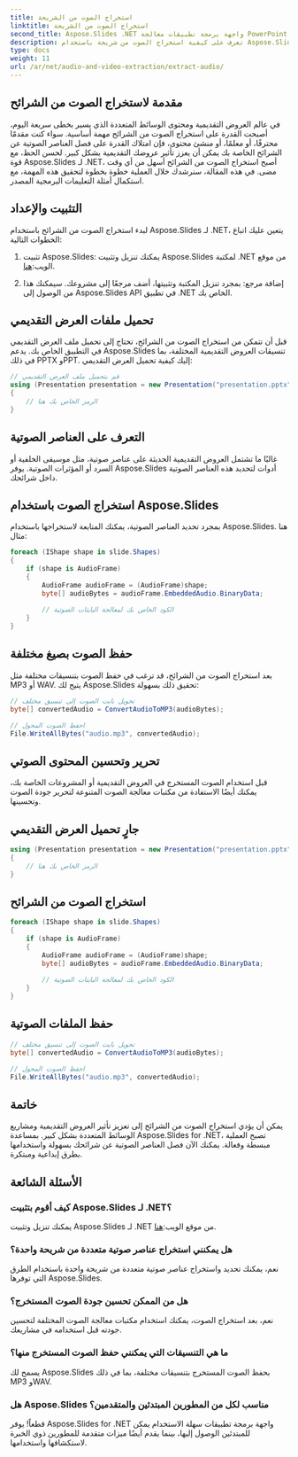 ```yaml
---
title: استخراج الصوت من الشريحة
linktitle: استخراج الصوت من الشريحة
second_title: Aspose.Slides .NET واجهة برمجة تطبيقات معالجة PowerPoint
description: تعرف على كيفية استخراج الصوت من شريحة باستخدام Aspose.Slides لـ .NET. دليل خطوة بخطوة مع كود المصدر. قم بإنشاء عروض PowerPoint التقديمية ومعالجتها وتحويلها بسهولة.
type: docs
weight: 11
url: /ar/net/audio-and-video-extraction/extract-audio/
---
```


## مقدمة لاستخراج الصوت من الشرائح

في عالم العروض التقديمية ومحتوى الوسائط المتعددة الذي يسير بخطى سريعة اليوم، أصبحت القدرة على استخراج الصوت من الشرائح مهمة أساسية. سواء كنت مقدمًا محترفًا، أو معلمًا، أو منشئ محتوى، فإن امتلاك القدرة على فصل العناصر الصوتية عن الشرائح الخاصة بك يمكن أن يعزز تأثير عروضك التقديمية بشكل كبير. لحسن الحظ، مع قوة Aspose.Slides لـ .NET، أصبح استخراج الصوت من الشرائح أسهل من أي وقت مضى. في هذه المقالة، سنرشدك خلال العملية خطوة بخطوة لتحقيق هذه المهمة، مع استكمال أمثلة التعليمات البرمجية المصدر.

## التثبيت والإعداد

لبدء استخراج الصوت من الشرائح باستخدام Aspose.Slides لـ .NET، يتعين عليك اتباع الخطوات التالية:

1.  تثبيت Aspose.Slides: يمكنك تنزيل وتثبيت Aspose.Slides لمكتبة .NET من موقع الويب:[هنا](https://products.aspose.com/slides/net).

2. إضافة مرجع: بمجرد تنزيل المكتبة وتثبيتها، أضف مرجعًا إلى مشروعك. سيمكنك هذا من الوصول إلى Aspose.Slides API في تطبيق .NET الخاص بك.

## تحميل ملفات العرض التقديمي

قبل أن تتمكن من استخراج الصوت من الشرائح، تحتاج إلى تحميل ملف العرض التقديمي في التطبيق الخاص بك. يدعم Aspose.Slides تنسيقات العروض التقديمية المختلفة، بما في ذلك PPTX وPPT. إليك كيفية تحميل العرض التقديمي:

```csharp
// قم بتحميل ملف العرض التقديمي
using (Presentation presentation = new Presentation("presentation.pptx"))
{
    // الرمز الخاص بك هنا
}
```

## التعرف على العناصر الصوتية

غالبًا ما تشتمل العروض التقديمية الحديثة على عناصر صوتية، مثل موسيقى الخلفية أو السرد أو المؤثرات الصوتية. يوفر Aspose.Slides أدوات لتحديد هذه العناصر الصوتية داخل شرائحك.

## استخراج الصوت باستخدام Aspose.Slides

بمجرد تحديد العناصر الصوتية، يمكنك المتابعة لاستخراجها باستخدام Aspose.Slides. هنا مثال:

```csharp
foreach (IShape shape in slide.Shapes)
{
    if (shape is AudioFrame)
    {
        AudioFrame audioFrame = (AudioFrame)shape;
        byte[] audioBytes = audioFrame.EmbeddedAudio.BinaryData;
        
        // الكود الخاص بك لمعالجة البايتات الصوتية
    }
}
```

## حفظ الصوت بصيغ مختلفة

بعد استخراج الصوت من الشرائح، قد ترغب في حفظ الصوت بتنسيقات مختلفة مثل MP3 أو WAV. يتيح لك Aspose.Slides تحقيق ذلك بسهولة:

```csharp
// تحويل بايت الصوت إلى تنسيق مختلف
byte[] convertedAudio = ConvertAudioToMP3(audioBytes);

// احفظ الصوت المحول
File.WriteAllBytes("audio.mp3", convertedAudio);
```

## تحرير وتحسين المحتوى الصوتي

قبل استخدام الصوت المستخرج في العروض التقديمية أو المشروعات الخاصة بك، يمكنك أيضًا الاستفادة من مكتبات معالجة الصوت المتنوعة لتحرير جودة الصوت وتحسينها.

## جارٍ تحميل العرض التقديمي

```csharp
using (Presentation presentation = new Presentation("presentation.pptx"))
{
    // الرمز الخاص بك هنا
}
```

## استخراج الصوت من الشرائح

```csharp
foreach (IShape shape in slide.Shapes)
{
    if (shape is AudioFrame)
    {
        AudioFrame audioFrame = (AudioFrame)shape;
        byte[] audioBytes = audioFrame.EmbeddedAudio.BinaryData;
        
        // الكود الخاص بك لمعالجة البايتات الصوتية
    }
}
```

## حفظ الملفات الصوتية

```csharp
// تحويل بايت الصوت إلى تنسيق مختلف
byte[] convertedAudio = ConvertAudioToMP3(audioBytes);

// احفظ الصوت المحول
File.WriteAllBytes("audio.mp3", convertedAudio);
```

## خاتمة

يمكن أن يؤدي استخراج الصوت من الشرائح إلى تعزيز تأثير العروض التقديمية ومشاريع الوسائط المتعددة بشكل كبير. بمساعدة Aspose.Slides for .NET، تصبح العملية مبسطة وفعالة. يمكنك الآن فصل العناصر الصوتية عن شرائحك بسهولة واستخدامها بطرق إبداعية ومبتكرة.

## الأسئلة الشائعة

### كيف أقوم بتثبيت Aspose.Slides لـ .NET؟

 يمكنك تنزيل وتثبيت Aspose.Slides لـ .NET من موقع الويب:[هنا](https://products.aspose.com/slides/net).

### هل يمكنني استخراج عناصر صوتية متعددة من شريحة واحدة؟

نعم، يمكنك تحديد واستخراج عناصر صوتية متعددة من شريحة واحدة باستخدام الطرق التي توفرها Aspose.Slides.

### هل من الممكن تحسين جودة الصوت المستخرج؟

نعم، بعد استخراج الصوت، يمكنك استخدام مكتبات معالجة الصوت المختلفة لتحسين جودته قبل استخدامه في مشاريعك.

### ما هي التنسيقات التي يمكنني حفظ الصوت المستخرج منها؟

يسمح لك Aspose.Slides بحفظ الصوت المستخرج بتنسيقات مختلفة، بما في ذلك MP3 وWAV.

### هل Aspose.Slides مناسب لكل من المطورين المبتدئين والمتقدمين؟

قطعاً! يوفر Aspose.Slides for .NET واجهة برمجة تطبيقات سهلة الاستخدام يمكن للمبتدئين الوصول إليها، بينما يقدم أيضًا ميزات متقدمة للمطورين ذوي الخبرة لاستكشافها واستخدامها.
